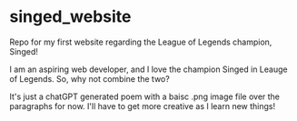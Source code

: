 # singed_website
Repo for my first website regarding the League of Legends champion, Singed!

I am an aspiring web developer, and I love the champion Singed in Leauge of
Legends. So, why not combine the two? 

It's just a chatGPT generated poem with a baisc .png image file over the
paragraphs for now. I'll have to get more creative as I learn new things!

